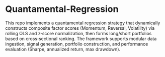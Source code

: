 # Quantamental-Regression

This repo implements a quantamental regression strategy that dynamically constructs composite factor scores (Momentum, Reversal, Volatility) via rolling OLS and z‑score normalization, then forms long/short portfolios based on cross‑sectional ranking. The framework supports modular data ingestion, signal generation, portfolio construction, and performance evaluation (Sharpe, annualized return, max drawdown).
